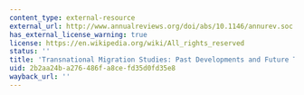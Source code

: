 ```yaml
---
content_type: external-resource
external_url: http://www.annualreviews.org/doi/abs/10.1146/annurev.soc.33.040406.131816
has_external_license_warning: true
license: https://en.wikipedia.org/wiki/All_rights_reserved
status: ''
title: 'Transnational Migration Studies: Past Developments and Future Trends'
uid: 2b2aa24b-a276-486f-a8ce-fd35d0fd35e8
wayback_url: ''
---
```

